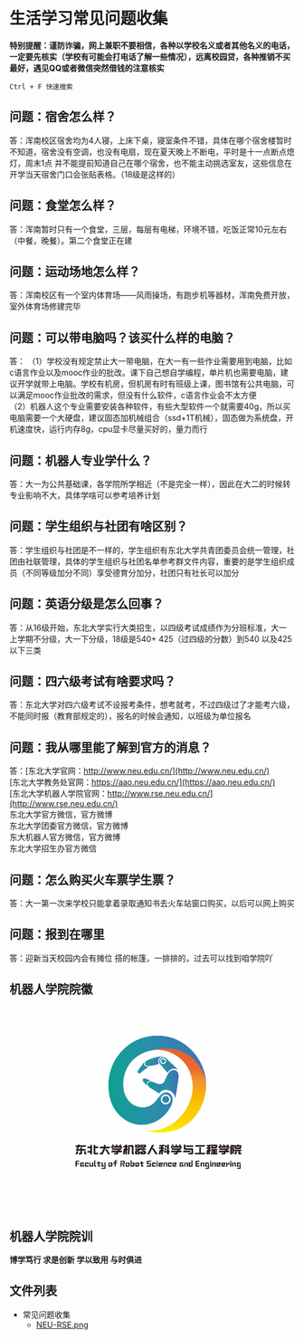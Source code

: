 # 生活学习常见问题收集
**特别提醒：谨防诈骗，网上兼职不要相信，各种以学校名义或者其他名义的电话，一定要先核实（学校有可能会打电话了解一些情况），远离校园贷，各种推销不买最好，遇见QQ或者微信突然借钱的注意核实**

```
Ctrl + F 快速搜索
```

## 问题：宿舍怎么样？  
答：浑南校区宿舍均为4人寝，上床下桌，寝室条件不错，具体在哪个宿舍楼暂时不知道，宿舍没有空调，也没有电扇，现在夏天晚上不断电，平时是十一点断点熄灯，周末1点
并不能提前知道自己在哪个宿舍，也不能主动挑选室友，这些信息在开学当天宿舍门口会张贴表格。（18级是这样的）


## 问题：食堂怎么样？  
答：浑南暂时只有一个食堂，三层，每层有电梯，环境不错，吃饭正常10元左右（中餐，晚餐）。第二个食堂正在建

## 问题：运动场地怎么样？  
答：浑南校区有一个室内体育场——风雨操场，有跑步机等器材，浑南免费开放，室外体育场修建完毕
  
## 问题：可以带电脑吗？该买什么样的电脑？  
答：
（1）学校没有规定禁止大一带电脑，在大一有一些作业需要用到电脑，比如c语言作业以及mooc作业的批改。课下自己想自学编程，单片机也需要电脑，建议开学就带上电脑。学校有机房，但机房有时有班级上课，图书馆有公共电脑，可以满足mooc作业批改的需求，但没有什么软件，c语言作业会不太方便  
（2）机器人这个专业需要安装各种软件，有些大型软件一个就需要40g，所以买电脑需要一个大硬盘，建议固态加机械组合（ssd+1T机械），固态做为系统盘，开机速度快，运行内存8g，cpu显卡尽量买好的，量力而行
  
## 问题：机器人专业学什么？  
答：大一为公共基础课，各学院所学相近（不是完全一样），因此在大二的时候转专业影响不大，具体学啥可以参考培养计划  

## 问题：学生组织与社团有啥区别？  
答：学生组织与社团是不一样的，学生组织有东北大学共青团委员会统一管理，社团由社联管理，具体的学生组织与社团名单参考群文件内容，重要的是学生组织成员（不同等级加分不同）享受德育分加分，社团只有社长可以加分
 
## 问题：英语分级是怎么回事？  
答：从16级开始，东北大学实行大类招生，以四级考试成绩作为分班标准，大一上学期不分级，大一下分级，18级是540+ 425（过四级的分数）到540                      以及425以下三类 

## 问题：四六级考试有啥要求吗？  
答：东北大学对四六级考试不设报考条件，想考就考，不过四级过了才能考六级，不能同时报（教育部规定的），报名的时候会通知，以班级为单位报名

## 问题：我从哪里能了解到官方的消息？  
答：[东北大学官网：http://www.neu.edu.cn/](http://www.neu.edu.cn/)  
[东北大学教务处官网：https://aao.neu.edu.cn/](https://aao.neu.edu.cn/)  
[东北大学机器人学院官网：http://www.rse.neu.edu.cn/](http://www.rse.neu.edu.cn/)   
东北大学官方微信，官方微博  
东北大学团委官方微信，官方微博  
东大机器人官方微信，官方微博  
东北大学招生办官方微信  

## 问题：怎么购买火车票学生票？  
答：大一第一次来学校只能拿着录取通知书去火车站窗口购买，以后可以网上购买


## 问题：报到在哪里  
答：迎新当天校园内会有摊位 搭的帐篷，一排排的，过去可以找到咱学院吖



## 机器人学院院徽
![alt 机器人学院院徽](NEU-RSE.png)

## 机器人学院院训

**博学笃行 求是创新 学以致用 与时俱进** 



## 文件列表

- 常见问题收集
    - [NEU-RSE.png](https://github.com/mywisdomfly/NEU-RSE-Courses/raw/master/常见问题收集/NEU-RSE.png)
